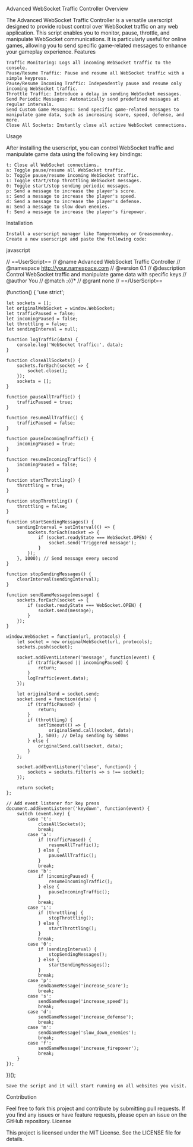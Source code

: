 Advanced WebSocket Traffic Controller
Overview

The Advanced WebSocket Traffic Controller is a versatile userscript designed to provide robust control over WebSocket traffic on any web application. This script enables you to monitor, pause, throttle, and manipulate WebSocket communications. It is particularly useful for online games, allowing you to send specific game-related messages to enhance your gameplay experience.
Features

    Traffic Monitoring: Logs all incoming WebSocket traffic to the console.
    Pause/Resume Traffic: Pause and resume all WebSocket traffic with a simple keypress.
    Pause/Resume Incoming Traffic: Independently pause and resume only incoming WebSocket traffic.
    Throttle Traffic: Introduce a delay in sending WebSocket messages.
    Send Periodic Messages: Automatically send predefined messages at regular intervals.
    Send Custom Game Messages: Send specific game-related messages to manipulate game data, such as increasing score, speed, defense, and more.
    Close All Sockets: Instantly close all active WebSocket connections.

Usage

After installing the userscript, you can control WebSocket traffic and manipulate game data using the following key bindings:

    t: Close all WebSocket connections.
    a: Toggle pause/resume all WebSocket traffic.
    b: Toggle pause/resume incoming WebSocket traffic.
    ı: Toggle start/stop throttling WebSocket messages.
    0: Toggle start/stop sending periodic messages.
    p: Send a message to increase the player's score.
    s: Send a message to increase the player's speed.
    d: Send a message to increase the player's defense.
    m: Send a message to slow down enemies.
    f: Send a message to increase the player's firepower.

Installation

    Install a userscript manager like Tampermonkey or Greasemonkey.
    Create a new userscript and paste the following code:

javascript

// ==UserScript==
// @name         Advanced WebSocket Traffic Controller
// @namespace    http://your.namespace.com
// @version      0.1
// @description  Control WebSocket traffic and manipulate game data with specific keys
// @author       You
// @match        *://*/*
// @grant        none
// ==/UserScript==

(function() {
    'use strict';

    let sockets = [];
    let originalWebSocket = window.WebSocket;
    let trafficPaused = false;
    let incomingPaused = false;
    let throttling = false;
    let sendingInterval = null;

    function logTraffic(data) {
        console.log('WebSocket traffic:', data);
    }

    function closeAllSockets() {
        sockets.forEach(socket => {
            socket.close();
        });
        sockets = [];
    }

    function pauseAllTraffic() {
        trafficPaused = true;
    }

    function resumeAllTraffic() {
        trafficPaused = false;
    }

    function pauseIncomingTraffic() {
        incomingPaused = true;
    }

    function resumeIncomingTraffic() {
        incomingPaused = false;
    }

    function startThrottling() {
        throttling = true;
    }

    function stopThrottling() {
        throttling = false;
    }

    function startSendingMessages() {
        sendingInterval = setInterval(() => {
            sockets.forEach(socket => {
                if (socket.readyState === WebSocket.OPEN) {
                    socket.send('Triggered message');
                }
            });
        }, 1000); // Send message every second
    }

    function stopSendingMessages() {
        clearInterval(sendingInterval);
    }

    function sendGameMessage(message) {
        sockets.forEach(socket => {
            if (socket.readyState === WebSocket.OPEN) {
                socket.send(message);
            }
        });
    }

    window.WebSocket = function(url, protocols) {
        let socket = new originalWebSocket(url, protocols);
        sockets.push(socket);

        socket.addEventListener('message', function(event) {
            if (trafficPaused || incomingPaused) {
                return;
            }
            logTraffic(event.data);
        });

        let originalSend = socket.send;
        socket.send = function(data) {
            if (trafficPaused) {
                return;
            }
            if (throttling) {
                setTimeout(() => {
                    originalSend.call(socket, data);
                }, 500); // Delay sending by 500ms
            } else {
                originalSend.call(socket, data);
            }
        };

        socket.addEventListener('close', function() {
            sockets = sockets.filter(s => s !== socket);
        });

        return socket;
    };

    // Add event listener for key press
    document.addEventListener('keydown', function(event) {
        switch (event.key) {
            case 't':
                closeAllSockets();
                break;
            case 'a':
                if (trafficPaused) {
                    resumeAllTraffic();
                } else {
                    pauseAllTraffic();
                }
                break;
            case 'b':
                if (incomingPaused) {
                    resumeIncomingTraffic();
                } else {
                    pauseIncomingTraffic();
                }
                break;
            case 'ı':
                if (throttling) {
                    stopThrottling();
                } else {
                    startThrottling();
                }
                break;
            case '0':
                if (sendingInterval) {
                    stopSendingMessages();
                } else {
                    startSendingMessages();
                }
                break;
            case 'p':
                sendGameMessage('increase_score');
                break;
            case 's':
                sendGameMessage('increase_speed');
                break;
            case 'd':
                sendGameMessage('increase_defense');
                break;
            case 'm':
                sendGameMessage('slow_down_enemies');
                break;
            case 'f':
                sendGameMessage('increase_firepower');
                break;
        }
    });
})();

    Save the script and it will start running on all websites you visit.

Contribution

Feel free to fork this project and contribute by submitting pull requests. If you find any issues or have feature requests, please open an issue on the GitHub repository.
License

This project is licensed under the MIT License. See the LICENSE file for details.
